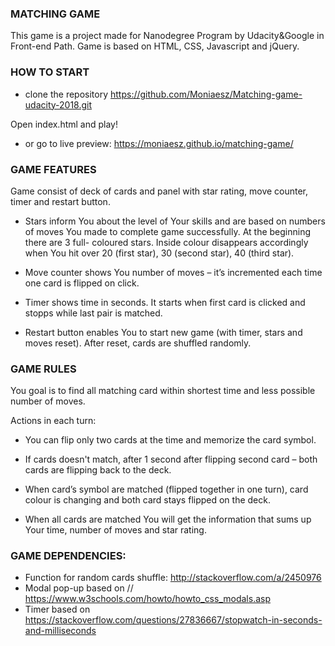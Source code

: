 ### MATCHING GAME

This game is a project made for Nanodegree Program by Udacity&Google in Front-end Path.
Game is based on HTML, CSS, Javascript and jQuery.

### HOW TO START

* clone the repository https://github.com/Moniaesz/Matching-game-udacity-2018.git

Open index.html and play!

* or go to live preview: https://moniaesz.github.io/matching-game/

### GAME FEATURES

Game consist of deck of cards and panel with star rating, move counter, timer and restart button.

* Stars inform You about the level of Your skills and are based on numbers of moves You made to complete game successfully. At the beginning there are 3 full- coloured stars. Inside colour disappears accordingly when You hit over 20 (first star), 30 (second star), 40 (third star). 

* Move counter shows You number of moves –  it’s incremented each time one card is flipped on click.   

* Timer shows time in seconds. It starts when first card is clicked and stopps while last pair is matched.

* Restart button enables You to start new game (with timer, stars and moves reset). After reset, cards are shuffled randomly.

### GAME RULES

You goal is to find all matching card within shortest time and less possible number of moves. 

Actions in each turn:

* You can flip only two cards at the time and memorize the card symbol. 

* If cards doesn't match, after 1 second after flipping second card – both cards are flipping back to the deck. 

* When card’s symbol are matched  (flipped together in one turn), card colour is changing and both card stays flipped on the deck. 

* When all cards are matched You will get the information that sums up Your time, number of moves and star rating.

### GAME DEPENDENCIES:

* Function for random cards shuffle: http://stackoverflow.com/a/2450976
* Modal pop-up based on // https://www.w3schools.com/howto/howto_css_modals.asp
* Timer based on https://stackoverflow.com/questions/27836667/stopwatch-in-seconds-and-milliseconds

